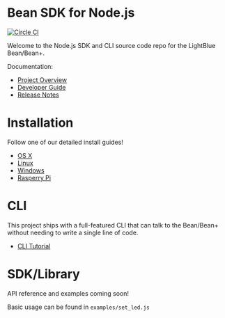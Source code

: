 # Bean SDK for Node.js

[![Circle CI](https://circleci.com/gh/PunchThrough/bean-sdk-node/tree/master.svg?style=shield&circle-token=:circle-token)](https://circleci.com/gh/PunchThrough/bean-sdk-node/tree/master)

Welcome to the Node.js SDK and CLI source code repo for the LightBlue Bean/Bean+.

Documentation:

* [Project Overview](https://punchthrough.com/bean/guides/node-sdk/overview/)
* [Developer Guide](docs/developer.md)
* [Release Notes](CHANGELOG.md)

# Installation

Follow one of our detailed install guides!

* [OS X](https://punchthrough.com/bean/guides/node-sdk/install-osx)
* [Linux](https://punchthrough.com/bean/guides/node-sdk/install-linux)
* [Windows](https://punchthrough.com/bean/guides/node-sdk/install-windows)
* [Rasperry Pi](https://punchthrough.com/bean/guides/node-sdk/install-rpi)

# CLI

This project ships with a full-featured CLI that can talk to the Bean/Bean+ without needing to write a single line of code.

* [CLI Tutorial](https://punchthrough.com/bean/guides/getting-started/cli-loader/)

# SDK/Library

API reference and examples coming soon!

Basic usage can be found in `examples/set_led.js`
